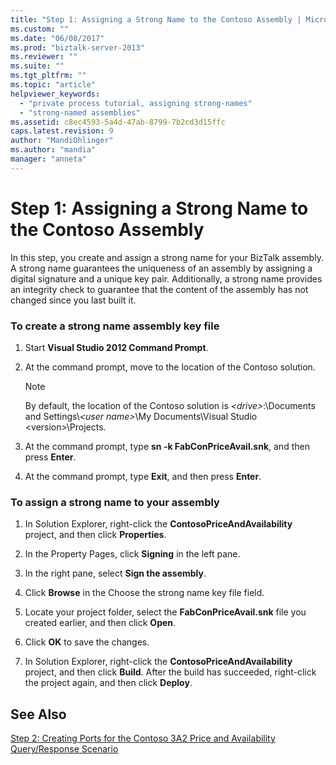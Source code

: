 ```yaml
---
title: "Step 1: Assigning a Strong Name to the Contoso Assembly | Microsoft Docs"
ms.custom: ""
ms.date: "06/08/2017"
ms.prod: "biztalk-server-2013"
ms.reviewer: ""
ms.suite: ""
ms.tgt_pltfrm: ""
ms.topic: "article"
helpviewer_keywords: 
  - "private process tutorial, assigning strong-names"
  - "strong-named assemblies"
ms.assetid: c8ec4593-5a4d-47ab-8799-7b2cd3d15ffc
caps.latest.revision: 9
author: "MandiOhlinger"
ms.author: "mandia"
manager: "anneta"
---
```

# Step 1: Assigning a Strong Name to the Contoso Assembly
In this step, you create and assign a strong name for your BizTalk assembly. A strong name guarantees the uniqueness of an assembly by assigning a digital signature and a unique key pair. Additionally, a strong name provides an integrity check to guarantee that the content of the assembly has not changed since you last built it.  
  
### To create a strong name assembly key file  
  
1.  Start **Visual Studio 2012 Command Prompt**.  
  
2.  At the command prompt, move to the location of the Contoso solution.  
  
    > [!NOTE]
    >  By default, the location of the Contoso solution is *\<drive>*:\Documents and Settings\\*\<user name>*\My Documents\Visual Studio \<version>\Projects.  
  
3.  At the command prompt, type **sn -k FabConPriceAvail.snk**, and then press **Enter**.  
  
4.  At the command prompt, type **Exit**, and then press **Enter**.  
  
### To assign a strong name to your assembly  
  
1.  In Solution Explorer, right-click the **ContosoPriceAndAvailability** project, and then click **Properties**.  
  
2.  In the Property Pages, click **Signing** in the left pane.  
  
3.  In the right pane, select **Sign the assembly**.  
  
4.  Click **Browse** in the Choose the strong name key file field.  
  
5.  Locate your project folder, select the **FabConPriceAvail.snk** file you created earlier, and then click **Open**.  
  
6.  Click **OK** to save the changes.  
  
7.  In Solution Explorer, right-click the **ContosoPriceAndAvailability** project, and then click **Build**. After the build has succeeded, right-click the project again, and then click **Deploy**.  
  
## See Also  
 [Step 2: Creating Ports for the Contoso 3A2 Price and Availability Query/Response Scenario](../../adapters-and-accelerators/accelerator-rosettanet/step-2-create-ports-for-contoso-3a2-price-and-availability-query/response.md)